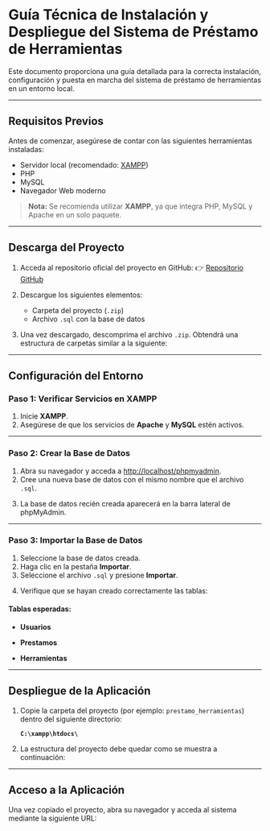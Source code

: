 # Guía Técnica de Instalación y Despliegue del Sistema de Préstamo de Herramientas

Este documento proporciona una guía detallada para la correcta instalación, configuración y puesta en marcha del sistema de préstamo de herramientas en un entorno local.

---

## Requisitos Previos

Antes de comenzar, asegúrese de contar con las siguientes herramientas instaladas:

- Servidor local (recomendado: [XAMPP](https://www.apachefriends.org/es/index.html))
- PHP
- MySQL
- Navegador Web moderno

> **Nota:** Se recomienda utilizar **XAMPP**, ya que integra PHP, MySQL y Apache en un solo paquete.

---

## Descarga del Proyecto

1. Acceda al repositorio oficial del proyecto en GitHub:
   👉 [Repositorio GitHub](https://github.com/Julian2044/Entrega_Prueba_Fase_III)

2. Descargue los siguientes elementos:
   - Carpeta del proyecto (`.zip`)
   - Archivo `.sql` con la base de datos

<!-- Imagen 1: Vista del repositorio GitHub -->

3. Una vez descargado, descomprima el archivo `.zip`. Obtendrá una estructura de carpetas similar a la siguiente:

<!-- Imagen 2: Vista de las carpetas extraídas -->

---

## Configuración del Entorno

### Paso 1: Verificar Servicios en XAMPP

1. Inicie **XAMPP**.
2. Asegúrese de que los servicios de **Apache** y **MySQL** estén activos.

<!-- Imagen 3: Servicios activos en XAMPP -->

---

### Paso 2: Crear la Base de Datos

1. Abra su navegador y acceda a [http://localhost/phpmyadmin](http://localhost/phpmyadmin).
2. Cree una nueva base de datos con el mismo nombre que el archivo `.sql`.

<!-- Imagen 4: Creación de la base de datos -->

3. La base de datos recién creada aparecerá en la barra lateral de phpMyAdmin.

<!-- Imagen 5: Visualización de la base de datos -->

---

### Paso 3: Importar la Base de Datos

1. Seleccione la base de datos creada.
2. Haga clic en la pestaña **Importar**.
3. Seleccione el archivo `.sql` y presione **Importar**.

<!-- Imagen 6: Proceso de importación del archivo SQL -->

4. Verifique que se hayan creado correctamente las tablas:

#### Tablas esperadas:
- **Usuarios**
<!-- Imagen 7: Tabla Usuarios -->
- **Prestamos**
<!-- Imagen 8: Tabla Prestamos -->
- **Herramientas**
<!-- Imagen 9: Tabla Herramientas -->

---

## Despliegue de la Aplicación

1. Copie la carpeta del proyecto (por ejemplo: `prestamo_herramientas`) dentro del siguiente directorio:

   **`C:\xampp\htdocs\`**

<!-- Imagen 10: Proyecto ubicado en htdocs -->

2. La estructura del proyecto debe quedar como se muestra a continuación:

<!-- Imagen 11: Vista completa del proyecto extraído -->

---

## Acceso a la Aplicación

Una vez copiado el proyecto, abra su navegador y acceda al sistema mediante la siguiente URL:

